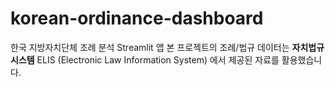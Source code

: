 # korean-ordinance-dashboard
한국 지방자치단체 조례 분석 Streamlit 앱
본 프로젝트의 조례/법규 데이터는 **자치법규시스템** ELIS (Electronic Law Information System) 에서 제공된 자료를 활용했습니다.
